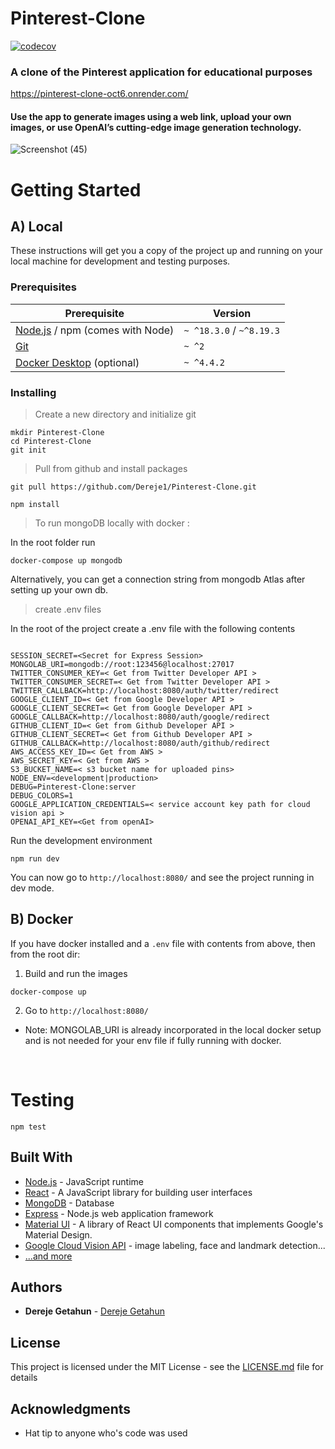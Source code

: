 # Pinterest-Clone
[![codecov](https://codecov.io/gh/Dereje1/Pinterest-Clone/branch/master/graph/badge.svg?token=k3bnvXaDh3)](https://codecov.io/gh/Dereje1/Pinterest-Clone)
### A clone of the Pinterest application for educational purposes
https://pinterest-clone-oct6.onrender.com/

#### Use the app to generate images using a web link, upload your own images, or use OpenAI’s cutting-edge image generation technology.

![Screenshot (45)](https://github.com/Dereje1/Pinterest-Clone/assets/23533048/e5849734-ec10-4a32-ba0b-1230a8cfb489)

# Getting Started
## A) Local
These instructions will get you a copy of the project up and running on your local machine for development and testing purposes.

### Prerequisites

| Prerequisite                                | Version |
| ------------------------------------------- | ------- |
| [Node.js](http://nodejs.org) /  npm (comes with Node)  | `~ ^18.3.0` / `~^8.19.3` |
| [Git](https://git-scm.com/downloads) | `~ ^2` |
| [Docker Desktop](https://www.docker.com/products/docker-desktop/) (optional) | `~ ^4.4.2` |

### Installing

>Create a new directory and initialize git

```
mkdir Pinterest-Clone
cd Pinterest-Clone
git init
```
>Pull from github and install packages

```
git pull https://github.com/Dereje1/Pinterest-Clone.git

npm install
```

>To run mongoDB locally with docker :

In the root folder run
```
docker-compose up mongodb
```
Alternatively, you can get a connection string from mongodb Atlas after setting up your own db.

>create .env files

In the root of the project create a .env file with the following contents
```

SESSION_SECRET=<Secret for Express Session>
MONGOLAB_URI=mongodb://root:123456@localhost:27017
TWITTER_CONSUMER_KEY=< Get from Twitter Developer API >
TWITTER_CONSUMER_SECRET=< Get from Twitter Developer API >
TWITTER_CALLBACK=http://localhost:8080/auth/twitter/redirect
GOOGLE_CLIENT_ID=< Get from Google Developer API >
GOOGLE_CLIENT_SECRET=< Get from Google Developer API >
GOOGLE_CALLBACK=http://localhost:8080/auth/google/redirect
GITHUB_CLIENT_ID=< Get from Github Developer API >
GITHUB_CLIENT_SECRET=< Get from Github Developer API >
GITHUB_CALLBACK=http://localhost:8080/auth/github/redirect
AWS_ACCESS_KEY_ID=< Get from AWS >
AWS_SECRET_KEY=< Get from AWS >
S3_BUCKET_NAME=< s3 bucket name for uploaded pins>
NODE_ENV=<development|production>
DEBUG=Pinterest-Clone:server
DEBUG_COLORS=1
GOOGLE_APPLICATION_CREDENTIALS=< service account key path for cloud vision api >
OPENAI_API_KEY=<Get from openAI>
```
Run the development environment
```
npm run dev
```
You can now go to `http://localhost:8080/` and see the project running in dev mode.

## B) Docker
If you have docker installed and a `.env` file with contents from above, then from the root dir:
1. Build and run the images
```
docker-compose up
```
2. Go to  `http://localhost:8080/`
* Note: MONGOLAB_URI is already incorporated in the local docker setup and is not needed for your env file if fully running with docker.
<br/>

# Testing
```
npm test
```

## Built With

* [Node.js](https://nodejs.org/) - JavaScript runtime
* [React](https://reactjs.org/) - A JavaScript library for building user interfaces
* [MongoDB](https://www.mongodb.com/) - Database
* [Express](https://expressjs.com/) - Node.js web application framework
* [Material UI](https://mui.com/) - A library of React UI components that implements Google's Material Design.
* [Google Cloud Vision API](https://cloud.google.com/vision/docs) - image labeling, face and landmark detection...
* [...and more](https://github.com/Dereje1/Pinterest-Clone/blob/master/package.json)

## Authors

* **Dereje Getahun** - [Dereje Getahun](https://github.com/Dereje1)

## License

This project is licensed under the MIT License - see the [LICENSE.md](LICENSE.md) file for details

## Acknowledgments

* Hat tip to anyone who's code was used
